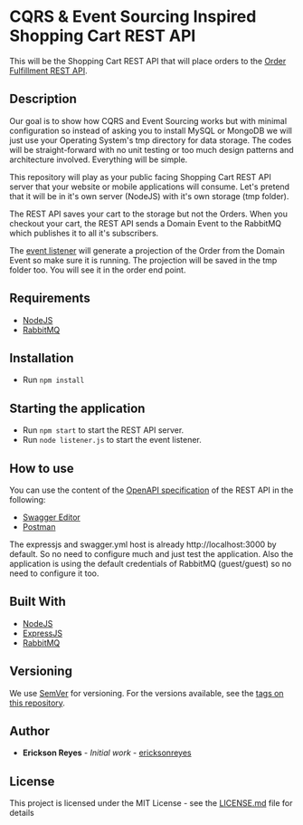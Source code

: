 # CQRS &amp; Event Sourcing Inspired Shopping Cart REST API

This will be the Shopping Cart REST API that will place orders to the [Order Fulfillment REST API](https://github.com/ericksonreyes/cqrs-order-fulfillment-api). 

## Description
Our goal is to show how CQRS and Event Sourcing works but with minimal configuration so instead of asking you
to install MySQL or MongoDB we will just use your Operating System's tmp directory for data storage. The codes will be 
straight-forward with no unit testing or too much design patterns and architecture involved. Everything will be simple. 

This repository will play as your public facing Shopping Cart REST API server that your website or mobile applications will consume.
Let's pretend that it will be in it's own server (NodeJS) with it's own storage (tmp folder).

The REST API saves your cart to the storage but not the Orders. When you checkout your cart, the REST API sends a Domain Event
to the RabbitMQ which publishes it to all it's subscribers.

The [event listener](./listener.js) will generate a projection of the Order from the Domain Event so make sure it is running. 
The projection will be saved in the tmp folder too. You will see it in the order end point. 
 

## Requirements
* [NodeJS](https://nodejs.org/)
* [RabbitMQ](https://www.rabbitmq.com/)

## Installation
* Run ```npm install```

## Starting the application
* Run ```npm start``` to start the REST API server.
* Run ```node listener.js``` to start the event listener. 

## How to use
You can use the content of the [OpenAPI specification](./swagger.yml) of the REST API in the following:

* [Swagger Editor](https://editor.swagger.io)
* [Postman](https://www.getpostman.com)

The expressjs and swagger.yml host is already http://localhost:3000 by default. So no need to configure much and just test the application.
Also the application is using the default credentials of RabbitMQ (guest/guest) so no need to configure it too.

## Built With

* [NodeJS](https://nodejs.org/)
* [ExpressJS](https://expressjs.com/)
* [RabbitMQ](https://www.rabbitmq.com/)

## Versioning

We use [SemVer](http://semver.org/) for versioning. For the versions available, see the [tags on this repository](https://github.com/ericksonreyes/cqrs-shopping-cart-api/tags). 

## Author

* **Erickson Reyes** - *Initial work* - [ericksonreyes](https://github.com/ericksonreyes)

## License

This project is licensed under the MIT License - see the [LICENSE.md](LICENSE.md) file for details

